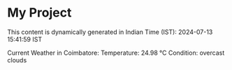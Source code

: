# My Project

This content is dynamically generated in Indian Time (IST): 2024-07-13 15:41:59 IST


Current Weather in Coimbatore:
Temperature: 24.98 °C
Condition: overcast clouds
